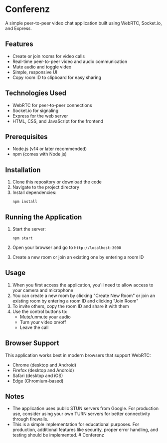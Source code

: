 # Conferenz

A simple peer-to-peer video chat application built using WebRTC, Socket.io, and Express.

## Features

- Create or join rooms for video calls
- Real-time peer-to-peer video and audio communication
- Mute audio and toggle video
- Simple, responsive UI
- Copy room ID to clipboard for easy sharing

## Technologies Used

- WebRTC for peer-to-peer connections
- Socket.io for signaling
- Express for the web server
- HTML, CSS, and JavaScript for the frontend

## Prerequisites

- Node.js (v14 or later recommended)
- npm (comes with Node.js)

## Installation

1. Clone this repository or download the code
2. Navigate to the project directory
3. Install dependencies:
   ```
   npm install
   ```

## Running the Application

1. Start the server:
   ```
   npm start
   ```
   
2. Open your browser and go to `http://localhost:3000`

3. Create a new room or join an existing one by entering a room ID

## Usage

1. When you first access the application, you'll need to allow access to your camera and microphone
2. You can create a new room by clicking "Create New Room" or join an existing room by entering a room ID and clicking "Join Room"
3. To invite others, copy the room ID and share it with them
4. Use the control buttons to:
   - Mute/unmute your audio
   - Turn your video on/off
   - Leave the call

## Browser Support

This application works best in modern browsers that support WebRTC:
- Chrome (desktop and Android)
- Firefox (desktop and Android)
- Safari (desktop and iOS)
- Edge (Chromium-based)

## Notes

- The application uses public STUN servers from Google. For production use, consider using your own TURN servers for better connectivity through firewalls.
- This is a simple implementation for educational purposes. For production, additional features like security, proper error handling, and testing should be implemented. #   C o n f e r e n z  
 